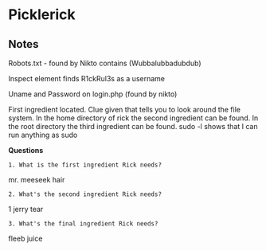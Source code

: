 # Picklerick


## Notes

Robots.txt - found by Nikto contains (Wubbalubbadubdub)

Inspect element finds R1ckRul3s as a username

Uname and Password on login.php (found by nikto)

First ingredient located. Clue given that tells you to look around the file system. In the home directory of rick the second ingredient can be found. In the root directory the third ingredient can be found. sudo -l shows that I can run anything as sudo

**Questions** 

	1. What is the first ingredient Rick needs?

mr. meeseek hair

	2. What's the second ingredient Rick needs?

1 jerry tear

	3. What's the final ingredient Rick needs?

fleeb juice